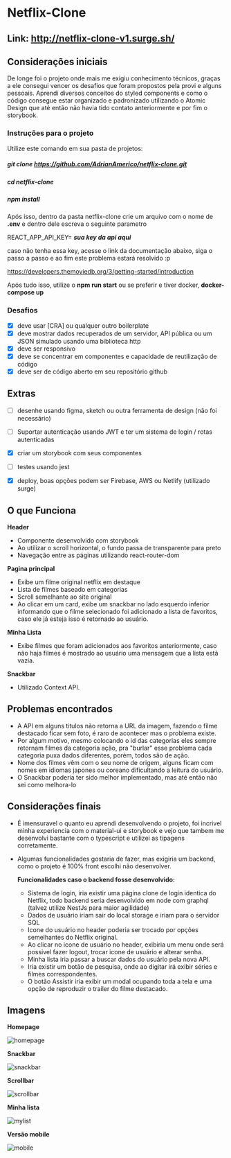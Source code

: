 # Netflix-Clone

## Link: http://netflix-clone-v1.surge.sh/

## Considerações iniciais

De longe foi o projeto onde mais me exigiu conhecimento técnicos, graças a ele consegui vencer os desafios que foram propostos pela provi e alguns pessoais. Aprendi diversos conceitos do styled components e como o código consegue estar organizado e padronizado utilizando o Atomic Design que até então não havia tido contato anteriormente e por fim o storybook.

### Instruções para o projeto

Utilize este comando em sua pasta de projetos: 

##### git clone https://github.com/AdrianAmerico/netflix-clone.git

##### cd netflix-clone

##### npm install

Após isso, dentro da pasta netflix-clone crie um arquivo com o nome de **.env** e dentro dele escreva o seguinte parametro

REACT_APP_API_KEY= ***sua key da api aqui***

caso não tenha essa key, acesse o link da documentação abaixo, siga o passo a passo e ao fim este problema estará resolvido :p

https://developers.themoviedb.org/3/getting-started/introduction

Após tudo isso, utilize o **npm run start** ou se preferir e tiver docker, **docker-compose up**
### Desafios

- [x]  deve usar [CRA] ou qualquer outro boilerplate
- [x]  deve mostrar dados recuperados de um servidor, API pública ou um JSON simulado usando uma biblioteca http
- [x] deve ser responsivo
- [x]  deve se concentrar em componentes e capacidade de reutilização de código
- [x] deve ser de código aberto em seu repositório github

## Extras

- [ ] desenhe usando figma, sketch ou outra ferramenta de design (não foi necessário)

- [ ] Suportar autenticação usando JWT e ter um sistema de login / rotas autenticadas
- [x] criar um storybook com seus componentes
- [ ] testes usando jest
- [x] deploy, boas opções podem ser Firebase, AWS ou Netlify (utilizado surge)

## O que Funciona

**Header**

- Componente desenvolvido com storybook
- Ao utilizar o scroll horizontal, o fundo passa de transparente para preto
- Navegação entre as páginas utilizando react-router-dom

**Pagina principal**

- Exibe um filme original netflix em destaque 
- Lista de filmes baseado em categorias
- Scroll semelhante ao site original
- Ao clicar em um card, exibe um snackbar no lado esquerdo inferior informando que o filme selecionado foi adicionado a lista de favoritos, caso ele já esteja isso é retornado ao usuário.

**Minha Lista**

- Exibe filmes que foram adicionados aos favoritos anteriormente, caso não haja filmes é mostrado ao usuário uma mensagem que a lista está vazia.

**Snackbar**

- Utilizado Context API.

## Problemas encontrados

* A API em alguns titulos não retorna a URL da imagem, fazendo o filme destacado ficar sem foto, é raro de acontecer mas o problema existe.
* Por algum motivo, mesmo colocando o id das categorias eles sempre retornam filmes da categoria ação, pra "burlar" esse problema cada categoria puxa dados diferentes, porém, todos são de ação.
* Nome dos filmes vêm com o seu nome de origem, alguns ficam com nomes em idiomas japones ou coreano dificultando a leitura do usuário.
* O Snackbar poderia ter sido melhor implementado, mas até então não sei como melhora-lo

## Considerações finais 

* É imensuravel o quanto eu aprendi desenvolvendo o projeto, foi incrivel minha experiencia com o material-ui e storybook e vejo que tambem me desenvolvi bastante com o typescript e utilizei as tipagens corretamente.

* Algumas funcionalidades gostaria de fazer, mas exigiria um backend, como o projeto é 100% front escolhi não desenvolver.

  **Funcionalidades caso o backend fosse desenvolvido:**

  - Sistema de login, iria existir uma página clone de login identica do Netflix, todo backend seria desenvolvido em node com graphql (talvez utilize NestJs para maior agilidade)
  - Dados de usuário iriam sair do local storage e iriam para o servidor SQL
  - Icone do usuário no header poderia ser trocado por opções semelhantes do Netflix original.
  - Ao clicar no icone de usuário no header, exibiria um menu onde será possivel fazer logout, trocar icone de usuário e alterar senha.
  - Minha lista iria passar a buscar dados do usuário pela nova API.
  - Iria existir um botão de pesquisa, onde ao digitar irá exibir séries e filmes correspondentes.
  - O botão Assistir iria exibir um modal ocupando toda a tela e uma opção de reproduzir o trailer do filme destacado.
## Imagens

**Homepage**

![homepage](https://user-images.githubusercontent.com/73081422/141693752-c28c1c9c-308e-4cfd-825f-505a1ac6cc68.gif)

**Snackbar**

![snackbar](https://user-images.githubusercontent.com/73081422/141693607-76f2eb74-9889-4311-af41-6df81fd4222d.gif)

**Scrollbar**

![scrollbar](https://user-images.githubusercontent.com/73081422/141693610-04dff223-eeb1-4e82-a9a1-c44d4cc8b785.gif)

**Minha lista**

![mylist](https://user-images.githubusercontent.com/73081422/141693625-1982556a-8e7b-445d-ad93-41971df7384d.gif)

**Versão mobile**

![mobile](https://user-images.githubusercontent.com/73081422/141693635-25ebd3c6-878e-449d-a7b9-29f769db0d59.gif)
